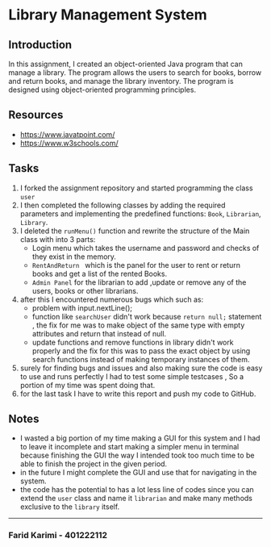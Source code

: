 # Library Management System

## Introduction

In this assignment, I created an object-oriented Java program that can manage a library. The program allows the users to search for books, borrow and return books, and manage the library inventory. The program is designed using object-oriented programming principles.

## Resources

- https://www.javatpoint.com/
- https://www.w3schools.com/

## Tasks

1. I forked the assignment repository and started programming the class `user`
2. I then completed the following classes by adding the required parameters and implementing the predefined functions: `Book`, `Librarian`, `Library`.
3. I deleted the `runMenu()` function and rewrite the structure of the Main class with into 3 parts:
    - Login menu which takes the username and password and checks of they exist in the memory.
    - `RentAndReturn ` which is the panel for the user to rent or return books and get a list of the rented Books.
    - `Admin Panel` for the librarian to add ,update or remove any of the users, books or other librarians.
4. after this I encountered numerous bugs which such as:
    - problem with input.nextLine();
    - function like `searchUser` didn't work because `return null;` statement , the fix for me was to make object of the same type with empty attributes and return that instead of null.
    - update functions and remove functions in library didn't work properly and the fix for this was to pass the exact object by using search functions instead of making temporary instances of them.
5. surely for finding bugs and issues and also making sure the code is easy to use and runs perfectly I had to test some simple testcases , So a portion of my time was spent doing that.
6. for the last task I have to write this report and push my code to GitHub.

## Notes

- I wasted a big portion of my time making a GUI for this system and I had to leave it incomplete and start making a simpler menu in terminal because finishing the GUI the way I intended took too much time to be able to finish the project in the given period.
- in the future I might complete the GUI and use that for navigating in the system.
- the code has the potential to has a lot less line of codes since you can extend the `user` class and name it `librarian` and make many methods exclusive to the `library` itself.

---

### Farid Karimi   -   401222112

